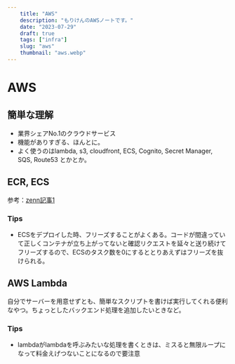 ```yaml
---
    title: "AWS"
    description: "もりけんのAWSノートです。"
    date: "2023-07-29"
    draft: true
    tags: ["infra"]
    slug: "aws"
    thumbnail: "aws.webp"
---
```


# AWS

## 簡単な理解

- 業界シェアNo.1のクラウドサービス
- 機能がありすぎる、ほんとに。
- よく使うのはlambda, s3, cloudfront, ECS, Cognito, Secret Manager, SQS, Route53 とかとか。

## ECR, ECS

参考：[zenn記事1](https://zenn.dev/ryota_koba04/articles/c616c17d72603c)

### Tips

- ECSをデプロイした時、フリーズすることがよくある。コードが間違っていて正しくコンテナが立ち上がってないと確認リクエストを延々と送り続けてフリーズするので、ECSのタスク数を0にするととりあえずはフリーズを抜けられる。

## AWS Lambda

自分でサーバーを用意せずとも、簡単なスクリプトを書けば実行してくれる便利なやつ。ちょっとしたバックエンド処理を追加したいときなど。

### Tips

- lambdaがlambdaを呼ぶみたいな処理を書くときは、ミスると無限ループになって料金えげつないことになるので要注意
